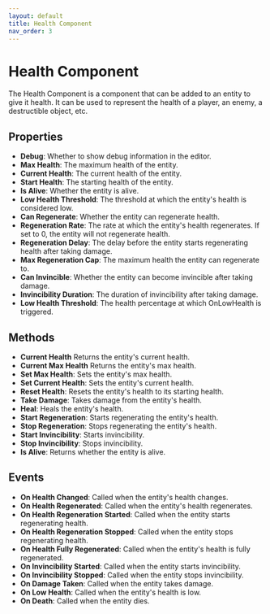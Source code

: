 ```yaml
---
layout: default
title: Health Component
nav_order: 3
---
```


# Health Component

The Health Component is a component that can be added to an entity to give it health. It can be used to represent the health of a player, an enemy, a destructible object, etc.

## Properties

- **Debug**: Whether to show debug information in the editor.
- **Max Health**: The maximum health of the entity.
- **Current Health**: The current health of the entity.
- **Start Health**: The starting health of the entity.
- **Is Alive**: Whether the entity is alive.
- **Low Health Threshold**: The threshold at which the entity's health is considered low.
- **Can Regenerate**: Whether the entity can regenerate health.
- **Regeneration Rate**: The rate at which the entity's health regenerates. If set to 0, the entity will not regenerate health.
- **Regeneration Delay**: The delay before the entity starts regenerating health after taking damage.
- **Max Regeneration Cap**: The maximum health the entity can regenerate to.
- **Can Invincible**: Whether the entity can become invincible after taking damage.
- **Invincibility Duration**: The duration of invincibility after taking damage.
- **Low Health Threshold**: The health percentage at which OnLowHealth is triggered.

## Methods

- **Current Health** Returns the entity's current health.
- **Current Max Health** Returns the entity's max health.
- **Set Max Health**: Sets the entity's max health.
- **Set Current Health**: Sets the entity's current health.
- **Reset Health**: Resets the entity's health to its starting health.
- **Take Damage**: Takes damage from the entity's health.
- **Heal**: Heals the entity's health.
- **Start Regeneration**: Starts regenerating the entity's health.
- **Stop Regeneration**: Stops regenerating the entity's health.
- **Start Invincibility**: Starts invincibility.
- **Stop Invincibility**: Stops invincibility.
- **Is Alive**: Returns whether the entity is alive.

## Events

- **On Health Changed**: Called when the entity's health changes.
- **On Health Regenerated**: Called when the entity's health regenerates.
- **On Health Regeneration Started**: Called when the entity starts regenerating health.
- **On Health Regeneration Stopped**: Called when the entity stops regenerating health.
- **On Health Fully Regenerated**: Called when the entity's health is fully regenerated.
- **On Invincibility Started**: Called when the entity starts invincibility.
- **On Invincibility Stopped**: Called when the entity stops invincibility.
- **On Damage Taken**: Called when the entity takes damage.
- **On Low Health**: Called when the entity's health is low.
- **On Death**: Called when the entity dies.